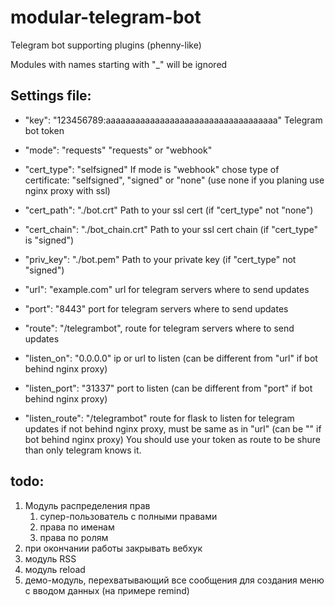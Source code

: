 # modular-telegram-bot
Telegram bot supporting plugins (phenny-like)

Modules with names starting with "_" will be ignored


## Settings file:
* "key": "123456789:aaaaaaaaaaaaaaaaaaaaaaaaaaaaaaaaaaa"
Telegram bot token

* "mode": "requests"
"requests" or "webhook"

* "cert_type": "selfsigned"
If mode is "webhook" chose type of certificate:
"selfsigned", "signed" or "none" (use none if you planing use nginx proxy with ssl)

* "cert_path": "./bot.crt"
Path to your ssl cert (if "cert_type" not "none")

* "cert_chain": "./bot_chain.crt"
Path to your ssl cert chain (if "cert_type" is "signed")

* "priv_key": "./bot.pem"
Path to your private key (if "cert_type" not "signed")

* "url": "example.com"
url for telegram servers where to send updates

* "port": "8443"
port for telegram servers where to send updates

* "route": "/telegrambot",
route for telegram servers where to send updates

* "listen_on": "0.0.0.0"
ip or url to listen
(can be different from "url" if bot behind nginx proxy)

* "listen_port": "31337"
port to listen
(can be different from "port" if bot behind nginx proxy)

* "listen_route": "/telegrambot"
route for flask to listen for telegram updates
if not behind nginx proxy, must be same as in "url"
(can be "" if bot behind nginx proxy)
You should use your token as route to be shure than only telegram knows it.


## todo:
1. Модуль распределения прав
    1. супер-пользователь с полными правами
    1. права по именам
    1. права по ролям
2. при окончании работы закрывать вебхук
3. модуль RSS
4. модуль reload
5. демо-модуль, перехватывающий все сообщения для создания меню с вводом данных (на примере remind)
